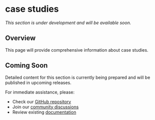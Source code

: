 # case studies

*This section is under development and will be available soon.*

## Overview

This page will provide comprehensive information about case studies.

## Coming Soon

Detailed content for this section is currently being prepared and will be published in upcoming releases.

For immediate assistance, please:
- Check our [GitHub repository](https://github.com/yunks128/SIT_FUSE)
- Join our [community discussions](https://github.com/yunks128/SIT_FUSE/discussions)
- Review existing [documentation](../intro.md)
